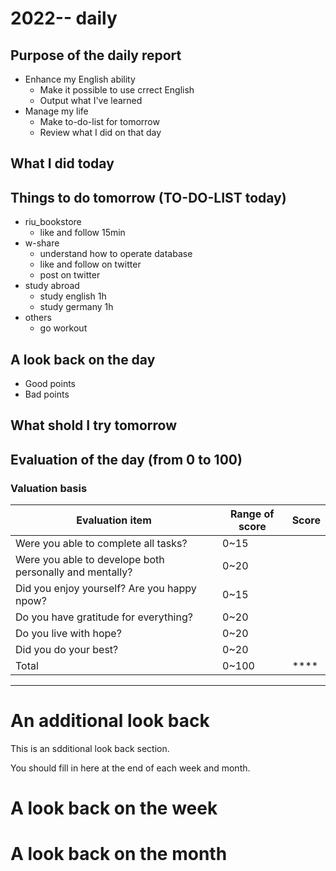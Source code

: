 # 2022-- daily 

## Purpose of the daily report
- Enhance my English ability
  - Make it possible to use crrect English
  - Output what I've learned
- Manage my life
  - Make to-do-list for tomorrow
  - Review what I did on that day
 
## What I did today

## Things to do tomorrow (TO-DO-LIST today)
- riu_bookstore
  - like and follow 15min
- w-share
  - understand how to operate database
  - like and follow on twitter
  - post on twitter
- study abroad
  - study english 1h
  - study germany 1h
- others
  - go workout

## A look back on the day
- Good points
- Bad points

## What shold I try tomorrow

## Evaluation of the day (from 0 to 100)
### Valuation basis
|Evaluation item|Range of score|Score|
|---------------|--------------|-----|
|Were you able to complete all tasks?|0~15||
|Were you able to develope both personally and mentally?|0~20||
|Did you enjoy yourself? Are you happy npow?|0~15||
|Do you have gratitude for everything?|0~20||
|Do you live with hope?|0~20||
|Did you do your best?|0~20||
|Total|0~100|****|

---
# An additional look back 
This is an sdditional look back section.

You should fill in here at the end of each week and month.

# A look back on the week

# A look back on the month
